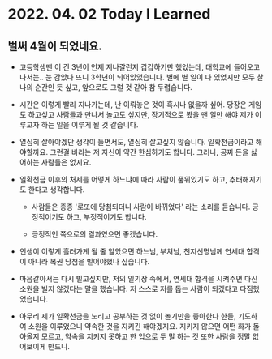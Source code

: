 # 2022. 04. 02 Today I Learned

## 벌써 4월이 되었네요.

- 고등학생땐 이 긴 3년이 언제 지나갈런지 갑갑하기만 했었는데, 대학교에 들어오고 나서는.. 눈 감았다 뜨니 3학년이 되어있었습니다. 별에 별 일이 다 있었지만 모두 찰나의 순간인 듯 싶고, 앞으로도 그럴 것 같아 참 두렵습니다.

- 시간은 이렇게 빨리 지나가는데, 난 이뤄놓은 것이 혹시나 없을까 싶어. 당장은 게임도 하고싶고 사람들과 만나서 놀고도 싶지만, 장기적으로 봤을 땐 일만 해야 제가 이루고자 하는 일을 이루게 될 것 같습니다.

- 열심히 살아야겠단 생각이 들면서도, 열심히 살고싶지 않습니다. 일확천금이라고 해야할까요. 그런걸 바라는 저 자신이 약간 한심하기도 합니다. 그러나, 공짜 돈을 싫어하는 사람들은 없지요.

- 일확천금 이후의 처세를 어떻게 하느냐에 따라 사람이 품위있기도 하고, 추태해지기도 한다고 생각합니다.

  - 사람들은 종종 '로또에 당첨되더니 사람이 바뀌었다' 라는 소리를 듣습니다. 긍정적이기도 하고, 부정적이기도 합니다.

  - 긍정적인 쪽으로의 결과였으면 좋겠습니다.

- 인생이 이렇게 흘러가게 될 줄 알았으면 하느님, 부처님, 천지신명님께 연세대 합격이 아니라 복권 당첨을 빌어야했나 싶습니다.

- 마음같아서는 다시 빌고싶지만, 저의 일기장 속에서, 연세대 합격을 시켜주면 다신 소원을 빌지 않겠다는 말을 했습니다. 저 스스로 저를 돕는 사람이 되겠다고 다짐했었습니다.

- 아무리 제가 일확천금을 노리고 공부하는 것 없이 놀기만을 좋아한다 한들, 기도하여 소원을 이루었으니 약속한 것을 지키긴 해야겠지요. 지키지 않으면 어떤 화가 돌아올지 모르고, 약속을 지키지 못하고 한 입으로 두 말 하는 것 또한 사람을 정말 없어보이게 만드니.
